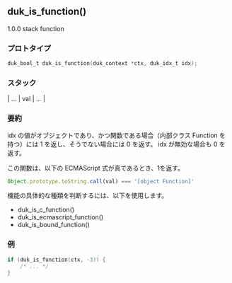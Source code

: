 ## duk_is_function() 

1.0.0 stack function

### プロトタイプ

```c
duk_bool_t duk_is_function(duk_context *ctx, duk_idx_t idx);
```

### スタック

| ... | val | ... |

### 要約

idx の値がオブジェクトであり、かつ関数である場合（内部クラス Function を持つ）には 1 を返し、そうでない場合には 0 を返す。 idx が無効な場合も 0 を返す。

この関数は、以下の ECMAScript 式が真であるとき、1を返す。

```javascript
Object.prototype.toString.call(val) === '[object Function]'
```

機能の具体的な種類を判断するには、以下を使用します。

- duk_is_c_function()
- duk_is_ecmascript_function()
- duk_is_bound_function()

### 例

```c
if (duk_is_function(ctx, -3)) {
    /* ... */
}
```